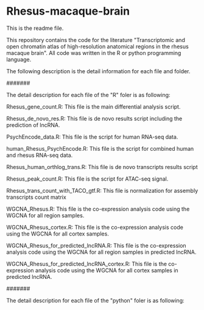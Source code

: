 # Rhesus-macaque-brain

This is the readme file.

This repository contains the code for the literature "Transcriptomic and open chromatin atlas of high-resolution anatomical regions in the rhesus macaque brain". All code was written in the R or python programming language. 

The following description is the detail information for each file and folder.

#######

The detail description for each file of the "R" foler is as following:

Rhesus_gene_count.R: This file is the main differential analysis script.

Rhesus_de_novo_res.R: This file is de novo results script including the prediction of lncRNA.

PsychEncode_data.R: This file is the script for human RNA-seq data.

human_Rhesus_PsychEncode.R: This file is the script for combined human and rhesus RNA-seq data.

Rhesus_human_orthlog_trans.R: This file is de novo transcripts results script

Rhesus_peak_count.R: This file is the script for ATAC-seq signal.

Rhesus_trans_count_with_TACO_gtf.R: This file is normalization for assembly transcripts count matrix

WGCNA_Rhesus.R: This file is the co-expression analysis code using the WGCNA for all region samples. 

WGCNA_Rhesus_cortex.R: This file is the co-expression analysis code using the WGCNA for all cortex samples. 

WGCNA_Rhesus_for_predicted_lncRNA.R: This file is the co-expression analysis code using the WGCNA for all region samples in predicted lncRNA. 

WGCNA_Rhesus_for_predicted_lncRNA_cortex.R: This file is the co-expression analysis code using the WGCNA for all cortex samples in predicted lncRNA.


#######

The detail description for each file of the "python" foler is as following:













